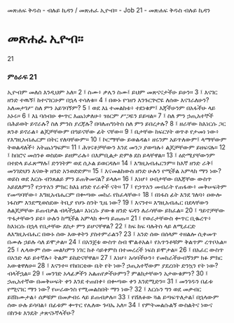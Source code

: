 ﻿
መጽሐፍ ቅዱስ - ብሉይ ኪዳን / መጽሐፈ ኢዮብ። - Job 21 - መጽሐፍ ቅዱስ ብሉይ ኪዳን
# መጽሐፈ ኢዮብ።
21
### ምዕራፍ 21
ኢዮብም መለሰ እንዲህም አለ።
2 ፤ ስሙ፥ ቃሌን ስሙ፤ ይህም መጽናናታችሁ ይሁን።
3 ፤ እናገር ዘንድ ተዉኝ፤ ከተናገርሁም በኋላ ተሳለቁ።
4 ፤ በውኑ የኀዘን እንጉርጕሮዬ ለሰው እናገራለሁን? አለመታገሥ ስለ ምን አይገባኝም?
5 ፤ ወደ እኔ ተመልከቱ፥ ተደነቁም፤ እጃችሁንም በአፋችሁ ላይ አኑሩ።
6 ፤ እኔ ባሰብሁ ቍጥር እጨነቃለሁ፥ ፃዕርም ሥጋዬን ይይዛል።
7 ፤ ስለ ምን ኃጢአተኞች በሕይወት ይኖራሉ? ስለ ምንስ ያረጃሉ? በባለጠግነትስ ስለ ምን ይበረታሉ?
8 ፤ ዘራቸው ከእነርሱ ጋር ጸንቶ ይኖራል፥ ልጆቻቸውም በዓይናቸው ፊት ናቸው።
9 ፤ ቤታቸው ከፍርሃት ወጥቶ የታመነ ነው፥ የእግዚአብሔርም በትር የለባቸውም። 
10 ፤ ኮርማቸው ይወልዳል፥ ዘሩንም አይጥለውም፤ ላማቸውም ትወልዳለች፥ አትጨነግፍም። 
11 ፤ ሕፃናቶቻቸውን እንደ መንጋ ያወጣሉ፥ ልጆቻቸውም ይዘፍናሉ። 
12 ፤ ከበሮና መሰንቆ ወስደው ይዘምራሉ፥ በእምቢልታ ድምፅ ደስ ይላቸዋል። 
13 ፤ ዕድሜያቸውንም በተድላ ይፈጽማሉ፤ ድንገትም ወደ ሲኦል ይወርዳሉ። 
14 ፤ እግዚአብሔርንም። ከእኛ ዘንድ ራቅ፤ መንገድህን እናውቅ ዘንድ አንወድድም። 
15 ፤ እናመልከውስ ዘንድ ሁሉን የሚችል አምላክ ማን ነው? ወይስ ወደ እርሱ ብንጸልይ ምን ይጠቅመናል? ይላሉ። 
16 ፤ እነሆ፥ ሀብታቸው በእጃቸው ውስጥ አይደለምን? የኃጥአን ምክር ከእኔ ዘንድ የራቀች ናት። 
17 ፤ የኃጥአን መብራት የጠፋው፥ መቅሠፍትም የመጣባቸው፥ እግዚአብሔርም በቍጣው መከራ የከፈላቸው፥ 
18 ፤ በነፋስ ፊት እንደ ገለባ፥ ዐውሎ ነፋስም እንደሚወስደው ትቢያ የሆኑ ስንት ጊዜ ነው? 
19 ፤ እናንተ። እግዚአብሔር በደላቸውን ለልጆቻቸው ይጠብቃል ብላችኋል። እነርሱ ያውቁ ዘንድ ፍዳን ለራሳቸው ይክፈል። 
20 ፤ ዓይኖቻቸው ጥፋታቸውን ይዩ፥ ሁሉን ከሚችል አምላክ ቍጣ ይጠጡ። 
21 ፤ የወራታቸውስ ቍጥር ቢቈረጥ፥ ከእነርሱ በኋላ የቤታቸው ደስታ ምን ይሆናቸዋል? 
22 ፤ ከፍ ከፍ ባሉትስ ላይ ለሚፈርድ ለእግዚአብሔር በውኑ ሰው እውቀትን ያስተምራልን? 
23 ፤ አንድ ሰው በሰላም ተዘልሎ ሲቀመጥ በሙሉ ኃይሉ ሳለ ይሞታል። 
24 ፤ በአንጀቱ ውስጥ ስብ ሞልቶአል፥ የአጥንቶቹም ቅልጥም ረጥቦአል። 
25 ፤ ሌላውም ሰው መልካምን ነገር ከቶ ሳይቀምስ በተመረረች ነፍስ ይሞታል። 
26 ፤ በአፈር ውስጥ በአንድ ላይ ይተኛሉ፥ ትልም ይከድናቸዋል። 
27 ፤ እነሆ፥ አሳባችሁን፥ የመከራችሁብኝንም ክፉ ምክር አውቄዋለሁ። 
28 ፤ እናንተ። የከበርቴው ቤት የት ነው? ኃጢአተኛውም ያደረበት ድንኳን የት ነው? ብላችኋል። 
29 ፤ መንገድ አላፊዎችን አልጠየቃችሁምን? ምልክታቸውን አታውቁምን? 
30 ፤ ኃጢአተኛው በመቅሠፍት ቀን እንደ ተጠበቀ፥ በቍጣው ቀን እንደሚድን። 
31 ፤ መንገዱን በፊቱ የሚናገር ማን ነው? የሠራውንስ የሚመልስበት ማን ነው? 
32 ፤ እርሱን ግን ወደ መቃብር ይሸከሙታል፥ ሰዎቹም በመቃብሩ ላይ ይጠብቃሉ። 
33 ፤ የሸለቆው ጓል ይጣፍጥለታል፤ በኋላውም ሰው ሁሉ ይሳባል፥ በፊቱም ቍጥር የሌለው ጉባኤ አለ። 
34 ፤ የምትመልሱልኝ ውስልትና ነውና በከንቱ እንዴት ታጽናኑኛላችሁ?
